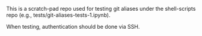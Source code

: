 This is a scratch-pad repo used for testing git aliases under the shell-scripts repo (e.g., tests/git-aliases-tests-1.ipynb).

When testing, authentication should be done via SSH.
